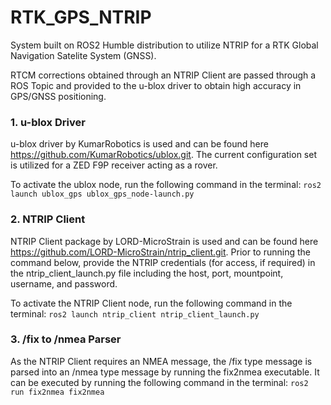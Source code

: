 # RTK_GPS_NTRIP
System built on ROS2 Humble distribution to utilize NTRIP for a RTK Global Navigation Satelite System (GNSS). 

RTCM corrections obtained through an NTRIP Client are passed through a ROS Topic and provided to the u-blox driver to obtain high accuracy in GPS/GNSS positioning. 

### 1. u-blox Driver 
u-blox driver by KumarRobotics is used and can be found here https://github.com/KumarRobotics/ublox.git. The current configuration set is utilized for a ZED F9P receiver acting as a rover. 

To activate the ublox node, run the following command in the terminal: `ros2 launch ublox_gps ublox_gps_node-launch.py`

### 2. NTRIP Client 
NTRIP Client package by LORD-MicroStrain is used and can be found here https://github.com/LORD-MicroStrain/ntrip_client.git. Prior to running the command below, provide the NTRIP credentials (for access, if required) in the ntrip_client_launch.py file including the host, port, mountpoint, username, and password.  

To activate the NTRIP Client node, run the following command in the terminal: `ros2 launch ntrip_client ntrip_client_launch.py`

### 3. /fix to /nmea Parser 
As the NTRIP Client requires an NMEA message, the /fix type message is parsed into an /nmea type message by running the fix2nmea executable. It can be executed by running the following command in the terminal: `ros2 run fix2nmea fix2nmea`

